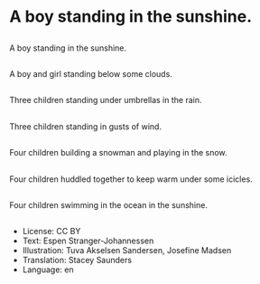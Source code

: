 # A boy standing in the sunshine.

##
A boy standing in the sunshine.

##
A boy and girl standing below some clouds.

##
Three children standing under umbrellas in the rain.

##
Three children standing in gusts of wind.

##
Four children building a snowman and playing in the snow.

##
Four children huddled together to keep warm under some icicles.

##
Four children swimming in the ocean in the sunshine.

##
* License: CC BY
* Text: Espen Stranger-Johannessen
* Illustration: Tuva Akselsen Sandersen, Josefine Madsen
* Translation: Stacey Saunders
* Language: en
